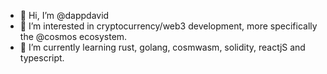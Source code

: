 - 👋 Hi, I’m @dappdavid
- 👀 I’m interested in cryptocurrency/web3 development, more specifically the @cosmos ecosystem.
- 🌱 I’m currently learning rust, golang, cosmwasm, solidity, reactjS and typescript.
